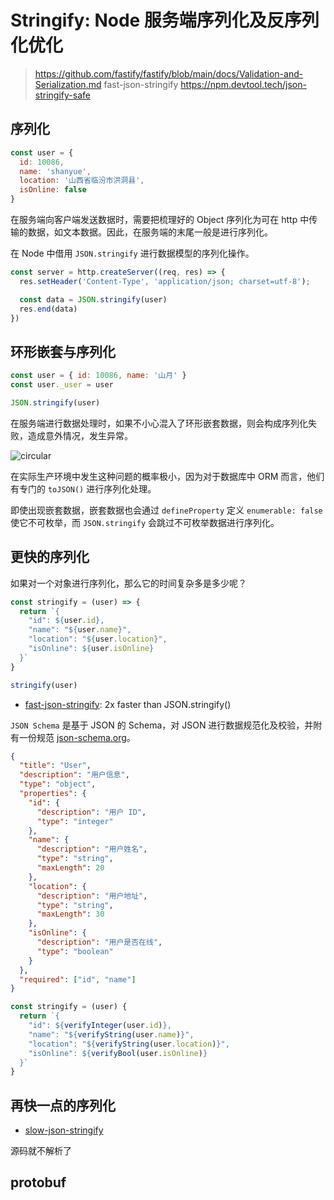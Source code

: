 # Stringify: Node 服务端序列化及反序列化优化

> https://github.com/fastify/fastify/blob/main/docs/Validation-and-Serialization.md
fast-json-stringify
https://npm.devtool.tech/json-stringify-safe

## 序列化

``` js
const user = {
  id: 10086,
  name: 'shanyue',
  location: '山西省临汾市洪洞县',
  isOnline: false
}
```

在服务端向客户端发送数据时，需要把梳理好的 Object 序列化为可在 http 中传输的数据，如文本数据。因此，在服务端的末尾一般是进行序列化。

在 Node 中借用 `JSON.stringify` 进行数据模型的序列化操作。

``` js
const server = http.createServer((req, res) => {
  res.setHeader('Content-Type', 'application/json; charset=utf-8');

  const data = JSON.stringify(user)
  res.end(data)
})
```

## 环形嵌套与序列化

``` js
const user = { id: 10086, name: '山月' }
const user._user = user

JSON.stringify(user)
```

在服务端进行数据处理时，如果不小心混入了环形嵌套数据，则会构成序列化失败，造成意外情况，发生异常。

![circular](https://cdn.jsdelivr.net/gh/shfshanyue/assets@master/20210619/circular.1urtfrtgm1og.png)

在实际生产环境中发生这种问题的概率极小，因为对于数据库中 ORM 而言，他们有专门的 `toJSON()` 进行序列化处理。

即使出现嵌套数据，嵌套数据也会通过 `defineProperty` 定义 `enumerable: false` 使它不可枚举，而 `JSON.stringify` 会跳过不可枚举数据进行序列化。

## 更快的序列化

如果对一个对象进行序列化，那么它的时间复杂多是多少呢？

``` js
const stringify = (user) => {
  return `{
    "id": ${user.id},
    "name": "${user.name}",
    "location": "${user.location}",
    "isOnline": ${user.isOnline}
  }`
}

stringify(user)
```

+ [fast-json-stringify](https://github.com/fastify/fast-json-stringify): 2x faster than JSON.stringify()



`JSON Schema` 是基于 JSON 的 Schema，对 JSON 进行数据规范化及校验，并附有一份规范 [json-schema.org](http://json-schema.org/)。

``` json
{
  "title": "User",
  "description": "用户信息",
  "type": "object",
  "properties": {
    "id": {
      "description": "用户 ID",
      "type": "integer"
    },
    "name": {
      "description": "用户姓名",
      "type": "string",
      "maxLength": 20
    },
    "location": {
      "description": "用户地址",
      "type": "string",
      "maxLength": 30
    },
    "isOnline": {
      "description": "用户是否在线",
      "type": "boolean"
    }
  },
  "required": ["id", "name"]
}
```

``` js
const stringify = (user) {
  return `{
    "id": ${verifyInteger(user.id)},
    "name": "${verifyString(user.name)}",
    "location": "${verifyString(user.location)}",
    "isOnline": ${verifyBool(user.isOnline)}
  }`
}
```

## 再快一点的序列化

+ [slow-json-stringify](https://github.com/lucagez/slow-json-stringify)

源码就不解析了

## protobuf